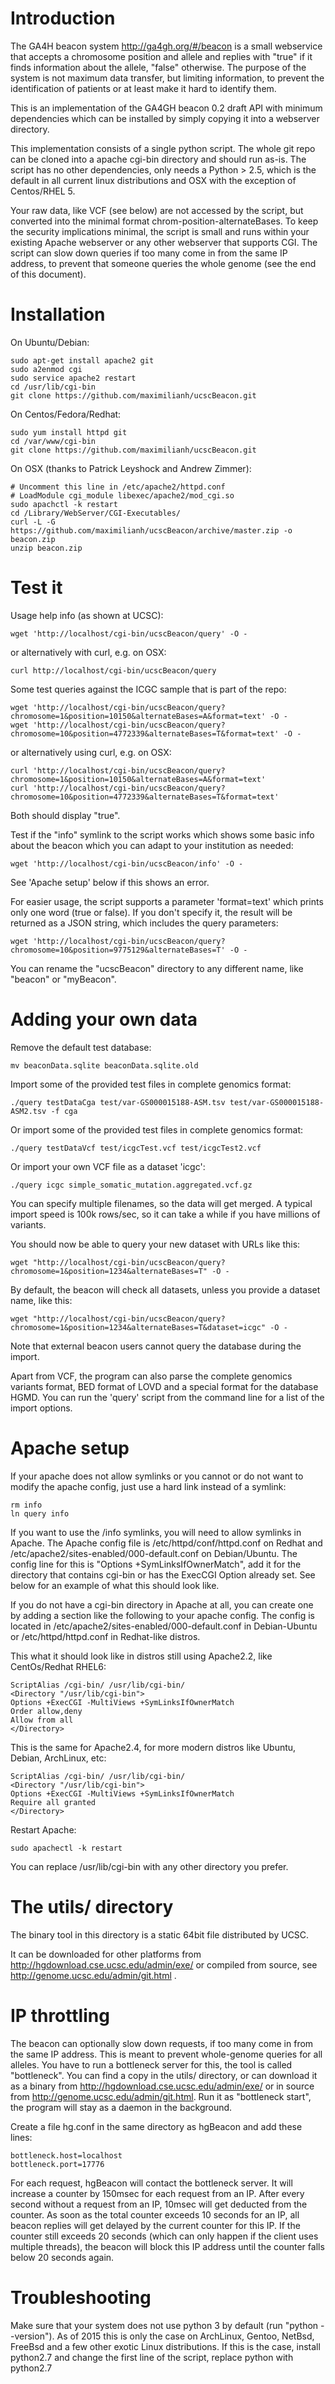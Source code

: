 Introduction
============

The GA4H beacon system http://ga4gh.org/#/beacon is a small webservice
that accepts a chromosome position and allele and replies with "true" if
it finds information about the allele, "false" otherwise.  The purpose of the
system is not maximum data transfer, but limiting information, to prevent the
identification of patients or at least make it hard to identify them.

This is an implementation of the GA4GH beacon 0.2 draft API with minimum
dependencies which can be installed by simply copying it into a webserver directory.

This implementation consists of a single python script.
The whole git repo can be cloned into a apache cgi-bin directory and should run as-is.
The script has no other dependencies, only needs a Python > 2.5, which
is the default in all current linux distributions and OSX with the exception of Centos/RHEL 5.

Your raw data, like VCF (see below) are not accessed by the script, but converted
into the minimal format chrom-position-alternateBases. To keep the security
implications minimal, the script is small and runs within your existing Apache webserver or 
any other webserver that supports CGI. The script can slow down queries if too
many come in from the same IP address, to prevent that someone queries the whole
genome (see the end of this document).

Installation
============

On Ubuntu/Debian:
  
    sudo apt-get install apache2 git
    sudo a2enmod cgi
    sudo service apache2 restart
    cd /usr/lib/cgi-bin
    git clone https://github.com/maximilianh/ucscBeacon.git 

On Centos/Fedora/Redhat:

    sudo yum install httpd git
    cd /var/www/cgi-bin
    git clone https://github.com/maximilianh/ucscBeacon.git 

On OSX (thanks to Patrick Leyshock and Andrew Zimmer):

    # Uncomment this line in /etc/apache2/httpd.conf
    # LoadModule cgi_module libexec/apache2/mod_cgi.so
    sudo apachctl -k restart
    cd /Library/WebServer/CGI-Executables/
    curl -L -G https://github.com/maximilianh/ucscBeacon/archive/master.zip -o beacon.zip
    unzip beacon.zip

  
Test it
=======

Usage help info (as shown at UCSC):

    wget 'http://localhost/cgi-bin/ucscBeacon/query' -O -

or alternatively with curl, e.g. on OSX:

    curl http://localhost/cgi-bin/ucscBeacon/query

Some test queries against the ICGC sample that is part of the repo:

    wget 'http://localhost/cgi-bin/ucscBeacon/query?chromosome=1&position=10150&alternateBases=A&format=text' -O -
    wget 'http://localhost/cgi-bin/ucscBeacon/query?chromosome=10&position=4772339&alternateBases=T&format=text' -O -

or alternatively using curl, e.g. on OSX:

    curl 'http://localhost/cgi-bin/ucscBeacon/query?chromosome=1&position=10150&alternateBases=A&format=text'
    curl 'http://localhost/cgi-bin/ucscBeacon/query?chromosome=10&position=4772339&alternateBases=T&format=text'

Both should display "true".

Test if the "info" symlink to the script works which shows some basic info about the beacon which you can adapt to your institution as needed:

    wget 'http://localhost/cgi-bin/ucscBeacon/info' -O -

See 'Apache setup' below if this shows an error.

For easier usage, the script supports a parameter 'format=text' which prints only one word (true or false). If you don't specify it, the result will be returned as a JSON string, which includes the query parameters:

    wget 'http://localhost/cgi-bin/ucscBeacon/query?chromosome=10&position=9775129&alternateBases=T' -O -

You can rename the "ucscBeacon" directory to any different name, like "beacon" or "myBeacon".

Adding your own data
====================

Remove the default test database:

    mv beaconData.sqlite beaconData.sqlite.old

Import some of the provided test files in complete genomics format:

    ./query testDataCga test/var-GS000015188-ASM.tsv test/var-GS000015188-ASM2.tsv -f cga

Or import some of the provided test files in complete genomics format:

    ./query testDataVcf test/icgcTest.vcf test/icgcTest2.vcf

Or import your own VCF file as a dataset 'icgc':

    ./query icgc simple_somatic_mutation.aggregated.vcf.gz

You can specify multiple filenames, so the data will get merged.
A typical import speed is 100k rows/sec, so it can take a while if you have millions of variants.

You should now be able to query your new dataset with URLs like this:

    wget "http://localhost/cgi-bin/ucscBeacon/query?chromosome=1&position=1234&alternateBases=T" -O -

By default, the beacon will check all datasets, unless you provide a dataset name, like this:

    wget "http://localhost/cgi-bin/ucscBeacon/query?chromosome=1&position=1234&alternateBases=T&dataset=icgc" -O -

Note that external beacon users cannot query the database during the import.

Apart from VCF, the program can also parse the complete genomics variants format, BED format of LOVD
and a special format for the database HGMD. You can run the 'query' script from the command line for a list of the import options.

Apache setup
============

If your apache does not allow symlinks or you cannot or do not want to modify
the apache config, just use a hard link instead of a symlink:
  
    rm info
    ln query info

If you want to use the /info symlinks, you will need to allow symlinks 
in Apache. The Apache config file
is /etc/httpd/conf/httpd.conf on Redhat and /etc/apache2/sites-enabled/000-default.conf
on Debian/Ubuntu. The config line for this is "Options +SymLinksIfOwnerMatch", add
it for the directory that contains cgi-bin or has the ExecCGI Option already set.
See below for an example of what this should look like.

If you do not have a cgi-bin directory in Apache at all, you can 
create one by adding a section like the following to your apache config.
The config is located in /etc/apache2/sites-enabled/000-default.conf in Debian-Ubuntu or
/etc/httpd/httpd.conf in Redhat-like distros.

This what it should look like in distros still using Apache2.2, like CentOs/Redhat RHEL6:

    ScriptAlias /cgi-bin/ /usr/lib/cgi-bin/
    <Directory "/usr/lib/cgi-bin">
    Options +ExecCGI -MultiViews +SymLinksIfOwnerMatch
    Order allow,deny
    Allow from all
    </Directory>

This is the same for Apache2.4, for more modern distros like Ubuntu, Debian, ArchLinux, etc:

    ScriptAlias /cgi-bin/ /usr/lib/cgi-bin/
    <Directory "/usr/lib/cgi-bin">
    Options +ExecCGI -MultiViews +SymLinksIfOwnerMatch
    Require all granted
    </Directory>

Restart Apache:

    sudo apachectl -k restart

You can replace /usr/lib/cgi-bin with any other directory you prefer.

The utils/ directory
====================

The binary tool in this directory is a static 64bit file distributed
by UCSC.

It can be downloaded for other platforms from
http://hgdownload.cse.ucsc.edu/admin/exe/ or compiled from source, see
http://genome.ucsc.edu/admin/git.html .

IP throttling
=============

The beacon can optionally slow down requests, if too many come in from the same
IP address. This is meant to prevent whole-genome queries for all alleles. You
have to run a bottleneck server for this, the tool is called "bottleneck". 
You can find a copy in the utils/ directory,
or can download it as a binary from http://hgdownload.cse.ucsc.edu/admin/exe/ or
in source from http://genome.ucsc.edu/admin/git.html. Run it as "bottleneck
start", the program will stay as a daemon in the background.

Create a file hg.conf in the same directory as hgBeacon and add these lines:

    bottleneck.host=localhost
    bottleneck.port=17776

For each request, hgBeacon will contact the bottleneck server. It will
increase a counter by 150msec for each request from an IP. After every second
without a request from an IP, 10msec will get deducted from the counter. As
soon as the total counter exceeds 10 seconds for an IP, all beacon replies will
get delayed by the current counter for this IP. If the counter still exceeds 20
seconds (which can only happen if the client uses multiple threads), the beacon
will block this IP address until the counter falls below 20 seconds again.

Troubleshooting
===============

Make sure that
your system does not use python 3 by default (run "python --version"). As of 2015
this is only the case on ArchLinux, Gentoo, NetBsd, FreeBsd and a few other exotic Linux distributions.
If this is the case, install python2.7 and change the first line of the script, replace python with python2.7

